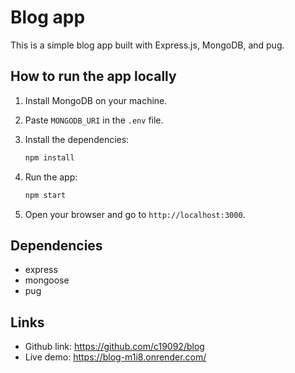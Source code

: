# Blog app

This is a simple blog app built with Express.js, MongoDB, and pug.

## How to run the app locally

1. Install MongoDB on your machine.

2. Paste `MONGODB_URI` in the `.env` file.

3. Install the dependencies:

    ```bash
    npm install
    ```

4. Run the app:

    ```bash
    npm start
    ```

5. Open your browser and go to `http://localhost:3000`.

## Dependencies

- express
- mongoose
- pug

## Links

- Github link: https://github.com/c19092/blog
- Live demo: https://blog-m1i8.onrender.com/

